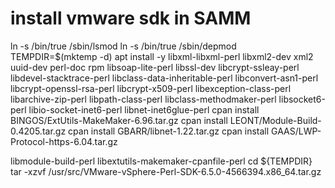 # install vmware sdk in SAMM
ln -s /bin/true /sbin/lsmod
ln -s /bin/true /sbin/depmod
TEMPDIR=$(mktemp -d)
apt install -y  libxml-libxml-perl libxml2-dev xml2 uuid-dev perl-doc rpm libsoap-lite-perl libssl-dev libcrypt-ssleay-perl libdevel-stacktrace-perl libclass-data-inheritable-perl libconvert-asn1-perl libcrypt-openssl-rsa-perl libcrypt-x509-perl libexception-class-perl libarchive-zip-perl libpath-class-perl libclass-methodmaker-perl libsocket6-perl libio-socket-inet6-perl libnet-inet6glue-perl 
cpan install BINGOS/ExtUtils-MakeMaker-6.96.tar.gz
cpan install LEONT/Module-Build-0.4205.tar.gz
cpan install GBARR/libnet-1.22.tar.gz
cpan install GAAS/LWP-Protocol-https-6.04.tar.gz

libmodule-build-perl
libextutils-makemaker-cpanfile-perl
cd ${TEMPDIR}
tar -xzvf /usr/src/VMware-vSphere-Perl-SDK-6.5.0-4566394.x86_64.tar.gz